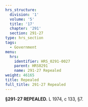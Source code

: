 ```yaml
---
hrs_structure:
  division: '1'
  volume: '5'
  title: '17'
  chapter: '291'
  section: 291-27
type: hrs_section
tags:
  - Government
menu:
  hrs:
    identifier: HRS_0291-0027
    parent: HRS0291
    name: 291-27 Repealed
weight: 46165
title: Repealed
full_title: 291-27 Repealed
---
```

**§291**-**27 REPEALED.** L 1974, c 133, §7.